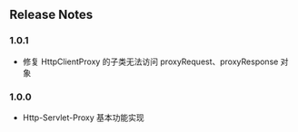## Release Notes

### 1.0.1

- 修复 HttpClientProxy 的子类无法访问 proxyRequest、proxyResponse 对象  

### 1.0.0

- Http-Servlet-Proxy 基本功能实现
